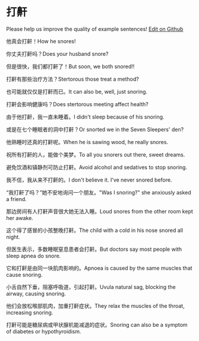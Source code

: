 # 打鼾

Please help us improve the quality of example sentences! [Edit on Github](https://github.com/jiyushe/jiyu-example-sentence-source/blob/main/chinese/dahan_2.md)

<p><span class="chinese">他真会打鼾！</span><span class="english">How he snores!</span></p>

<p><span class="chinese">你丈夫打鼾吗？</span><span class="english">Does your husband snore?</span></p>

<p><span class="chinese">但是很快，我们都打鼾了！</span><span class="english">But soon, we both snored!!</span></p>

<p><span class="chinese">打鼾有那些治疗方法？</span><span class="english">Stertorous those treat a method?</span></p>

<p><span class="chinese">也可能就仅仅是打鼾而已。</span><span class="english">It can also be, well, just snoring.</span></p>

<p><span class="chinese">打鼾会影响健康吗？</span><span class="english">Does stertorous meeting affect health?</span></p>

<p><span class="chinese">由于他打鼾，我一直未睡着。</span><span class="english">I didn't sleep because of his snoring.</span></p>

<p><span class="chinese">或是在七个睡眠者的洞中打鼾？</span><span class="english">Or snorted we in the Seven Sleepers' den?</span></p>

<p><span class="chinese">他熟睡时还真的打鼾呢。</span><span class="english">When he is sawing wood, he really snores.</span></p>

<p><span class="chinese">祝所有打鼾的人，能做个美梦。</span><span class="english">To all you snorers out there, sweet dreams.</span></p>

<p><span class="chinese">避免饮酒和镇静剂可防止打鼾。</span><span class="english">Avoid alcohol and sedatives to stop snoring.</span></p>

<p><span class="chinese">我不信，我从来不打鼾的。</span><span class="english">I don't believe it. I've never snored before.</span></p>

<p><span class="chinese">“我打鼾了吗？”她不安地询问一个朋友。</span><span class="english">"Was I snoring?" she anxiously asked a friend.</span></p>

<p><span class="chinese">那边房间有人打鼾声音很大她无法入睡。</span><span class="english">Loud snores from the other room kept her awake.</span></p>

<p><span class="chinese">这个得了感冒的小孩整晚打鼾。</span><span class="english">The child with a cold in his nose snored all night.</span></p>

<p><span class="chinese">但医生表示，多数睡眠窒息患者会打鼾。</span><span class="english">But doctors say most people with sleep apnea do snore.</span></p>

<p><span class="chinese">它和打鼾是由同一块肌肉影响的。</span><span class="english">Apnoea is caused by the same muscles that cause snoring.</span></p>

<p><span class="chinese">小舌自然下垂，阻塞呼吸道，引起打鼾。</span><span class="english">Uvula natural sag, blocking the airway, causing snoring.</span></p>

<p><span class="chinese">他们会放松喉部肌肉，加重打鼾症状。</span><span class="english">They relax the muscles of the throat, increasing snoring.</span></p>

<p><span class="chinese">打鼾可能是糖尿病或甲状腺机能减退的症状。</span><span class="english">Snoring can also be a symptom of diabetes or hypothyroidism.</span></p>

